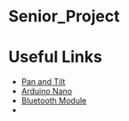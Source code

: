 # Senior_Project


# Useful Links

* [Pan and Tilt](https://www.adafruit.com/product/1967?gclid=CjwKCAiA24SPBhB0EiwAjBgkhjcO1Z_VOuI1ouA2wNaIh1mqrrtdMC4OLi7vo56Ayy5MvTpooqE8exoCF2wQAvD_BwE)
* [Arduino Nano](https://www.amazon.com/ATmega328P-Microcontroller-Board-Cable-Arduino/dp/B00NLAMS9C/ref=asc_df_B00NLAMS9C/?tag=hyprod-20&linkCode=df0&hvadid=309776868400&hvpos=&hvnetw=g&hvrand=13599866055012805235&hvpone=&hvptwo=&hvqmt=&hvdev=c&hvdvcmdl=&hvlocint=&hvlocphy=9029499&hvtargid=pla-593018008274&psc=1)
* [Bluetooth Module](https://www.amazon.com/HiLetgo-Wireless-Bluetooth-Transceiver-Arduino/dp/B071YJG8DR)
* 
